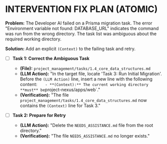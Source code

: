 # INTERVENTION FIX PLAN (ATOMIC)

**Problem:** The Developer AI failed on a Prisma migration task. The error "Environment variable not found: DATABASE_URL" indicates the command was run from the wrong directory. The task list was ambiguous about the required working directory.

**Solution:** Add an explicit `(Context)` to the failing task and retry.

- [ ] **Task 1: Correct the Ambiguous Task**
    - **(File):** `project_management/tasks/1.4_core_data_structures.md`
    - **(LLM Action):** "In the target file, locate 'Task 3: Run Initial Migration'. Before the `(LLM Action)` line, insert a new line with the following content: `    - **(Context):** The current working directory **must** be `project-nexus/apps/web`."
    - **(Verification):** "The file `project_management/tasks/1.4_core_data_structures.md` now contains the `(Context)` line for Task 3."

- [ ] **Task 2: Prepare for Retry**
    - **(LLM Action):** "Delete the `NEEDS_ASSISTANCE.md` file from the root directory."
    - **(Verification):** "The file `NEEDS_ASSISTANCE.md` no longer exists."